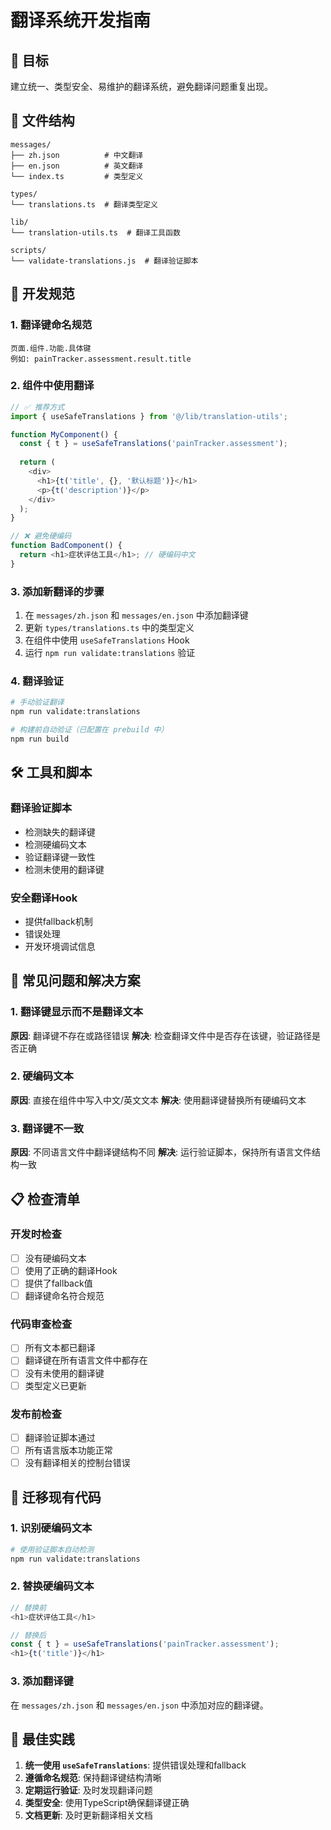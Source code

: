 # 翻译系统开发指南

## 🎯 目标
建立统一、类型安全、易维护的翻译系统，避免翻译问题重复出现。

## 📁 文件结构
```
messages/
├── zh.json          # 中文翻译
├── en.json          # 英文翻译
└── index.ts         # 类型定义

types/
└── translations.ts  # 翻译类型定义

lib/
└── translation-utils.ts  # 翻译工具函数

scripts/
└── validate-translations.js  # 翻译验证脚本
```

## 🔧 开发规范

### 1. 翻译键命名规范
```
页面.组件.功能.具体键
例如: painTracker.assessment.result.title
```

### 2. 组件中使用翻译
```typescript
// ✅ 推荐方式
import { useSafeTranslations } from '@/lib/translation-utils';

function MyComponent() {
  const { t } = useSafeTranslations('painTracker.assessment');
  
  return (
    <div>
      <h1>{t('title', {}, '默认标题')}</h1>
      <p>{t('description')}</p>
    </div>
  );
}

// ❌ 避免硬编码
function BadComponent() {
  return <h1>症状评估工具</h1>; // 硬编码中文
}
```

### 3. 添加新翻译的步骤
1. 在 `messages/zh.json` 和 `messages/en.json` 中添加翻译键
2. 更新 `types/translations.ts` 中的类型定义
3. 在组件中使用 `useSafeTranslations` Hook
4. 运行 `npm run validate:translations` 验证

### 4. 翻译验证
```bash
# 手动验证翻译
npm run validate:translations

# 构建前自动验证（已配置在 prebuild 中）
npm run build
```

## 🛠️ 工具和脚本

### 翻译验证脚本
- 检测缺失的翻译键
- 检测硬编码文本
- 验证翻译键一致性
- 检测未使用的翻译键

### 安全翻译Hook
- 提供fallback机制
- 错误处理
- 开发环境调试信息

## 🚨 常见问题和解决方案

### 1. 翻译键显示而不是翻译文本
**原因**: 翻译键不存在或路径错误
**解决**: 检查翻译文件中是否存在该键，验证路径是否正确

### 2. 硬编码文本
**原因**: 直接在组件中写入中文/英文文本
**解决**: 使用翻译键替换所有硬编码文本

### 3. 翻译键不一致
**原因**: 不同语言文件中翻译键结构不同
**解决**: 运行验证脚本，保持所有语言文件结构一致

## 📋 检查清单

### 开发时检查
- [ ] 没有硬编码文本
- [ ] 使用了正确的翻译Hook
- [ ] 提供了fallback值
- [ ] 翻译键命名符合规范

### 代码审查检查
- [ ] 所有文本都已翻译
- [ ] 翻译键在所有语言文件中都存在
- [ ] 没有未使用的翻译键
- [ ] 类型定义已更新

### 发布前检查
- [ ] 翻译验证脚本通过
- [ ] 所有语言版本功能正常
- [ ] 没有翻译相关的控制台错误

## 🔄 迁移现有代码

### 1. 识别硬编码文本
```bash
# 使用验证脚本自动检测
npm run validate:translations
```

### 2. 替换硬编码文本
```typescript
// 替换前
<h1>症状评估工具</h1>

// 替换后
const { t } = useSafeTranslations('painTracker.assessment');
<h1>{t('title')}</h1>
```

### 3. 添加翻译键
在 `messages/zh.json` 和 `messages/en.json` 中添加对应的翻译键。

## 🎯 最佳实践

1. **统一使用 `useSafeTranslations`**: 提供错误处理和fallback
2. **遵循命名规范**: 保持翻译键结构清晰
3. **定期运行验证**: 及时发现翻译问题
4. **类型安全**: 使用TypeScript确保翻译键正确
5. **文档更新**: 及时更新翻译相关文档
